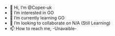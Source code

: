 - 👋 Hi, I’m @Copex-uk
- 👀 I’m interested in GO
- 🌱 I’m currently learning GO
- 💞️ I’m looking to collaborate on N/A (Still Learning)
- 📫 How to reach me, -Unavaible-

<!---
Copex-uk/Copex-uk is a ✨ special ✨ repository because its `README.md` (this file) appears on your GitHub profile.
You can click the Preview link to take a look at your changes.
--->
